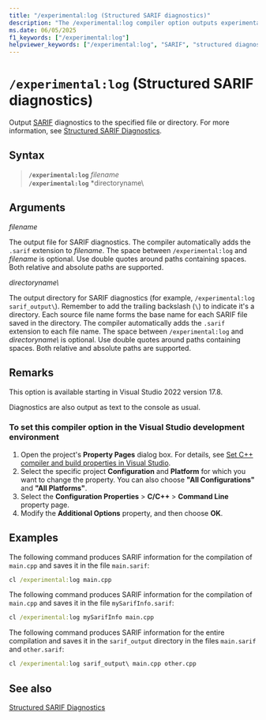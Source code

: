 ```yaml
---
title: "/experimental:log (Structured SARIF diagnostics)"
description: "The /experimental:log compiler option outputs experimental structured SARIF output for diagnostics."
ms.date: 06/05/2025
f1_keywords: ["/experimental:log"]
helpviewer_keywords: ["/experimental:log", "SARIF", "structured diagnostics"]
---
```

# `/experimental:log` (Structured SARIF diagnostics)

Output [SARIF](https://sarifweb.azurewebsites.net/) diagnostics to the specified file or directory. For more information, see [Structured SARIF Diagnostics](sarif-output.md).

## Syntax

> **`/experimental:log`** *filename*\
> **`/experimental:log`** *directoryname\\

## Arguments

*filename*

The output file for SARIF diagnostics. The compiler automatically adds the `.sarif` extension to *filename*. The space between `/experimental:log` and *filename* is optional. Use double quotes around paths containing spaces. Both relative and absolute paths are supported.

*directoryname\\*

The output directory for SARIF diagnostics (for example, `/experimental:log sarif_output\`). Remember to add the trailing backslash (`\`) to indicate it's a directory. Each source file name forms the base name for each SARIF file saved in the directory. The compiler automatically adds the `.sarif` extension to each file name. The space between `/experimental:log` and *directoryname\\* is optional. Use double quotes around paths containing spaces. Both relative and absolute paths are supported.

## Remarks

This option is available starting in Visual Studio 2022 version 17.8.

Diagnostics are also output as text to the console as usual.

### To set this compiler option in the Visual Studio development environment

1. Open the project's **Property Pages** dialog box. For details, see [Set C++ compiler and build properties in Visual Studio](../working-with-project-properties.md).
1. Select the specific project **Configuration** and **Platform** for which you want to change the property. You can also choose **"All Configurations"** and **"All Platforms"**.
1. Select the **Configuration Properties** > **C/C++** > **Command Line** property page.
1. Modify the **Additional Options** property, and then choose **OK**.

## Examples

The following command produces SARIF information for the compilation of `main.cpp` and saves it in the file `main.sarif`:

```cmd
cl /experimental:log main.cpp
```

The following command produces SARIF information for the compilation of `main.cpp` and saves it in the file `mySarifInfo.sarif`:

```cmd
cl /experimental:log mySarifInfo main.cpp
```

The following command produces SARIF information for the entire compilation and saves it in the `sarif_output` directory in the files `main.sarif` and `other.sarif`:

```cmd
cl /experimental:log sarif_output\ main.cpp other.cpp
```

## See also

[Structured SARIF Diagnostics](sarif-output.md)
